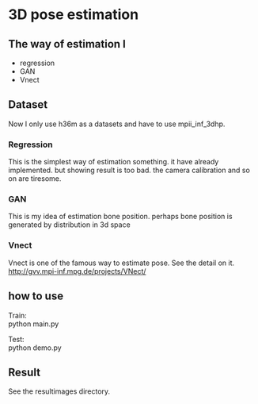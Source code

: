 # 3D pose estimation

## The way of estimation I 
- regression
- GAN
- Vnect

## Dataset
Now I only use h36m as a datasets and have to use mpii_inf_3dhp.


### Regression
This is the simplest way of estimation something.
it have already implemented.
but showing result is too bad.
the camera calibration and so on are tiresome.


### GAN 
This is my idea of estimation bone position.
perhaps bone position is generated by distribution in 3d space


### Vnect 
Vnect is one of the famous way to estimate pose.
See the detail on it.
http://gvv.mpi-inf.mpg.de/projects/VNect/

## how to use
Train:  
python main.py  
  
Test:  
python demo.py  


## Result
See the resultimages directory.
